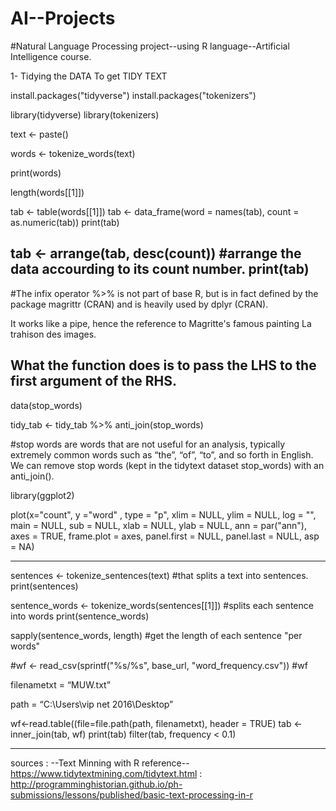 # AI--Projects
#Natural Language Processing project--using R language--Artificial Intelligence course.

1- Tidying the DATA To get TIDY TEXT

   install.packages("tidyverse")
   install.packages("tokenizers")

   library(tidyverse)
   library(tokenizers)

   text <- paste()

   words <- tokenize_words(text)

   print(words)

   length(words[[1]])

   tab <- table(words[[1]])
   tab <- data_frame(word = names(tab), count = as.numeric(tab))
   print(tab)

   tab <- arrange(tab, desc(count)) #arrange the data accourding to its count number.
   print(tab)
--------------------------------------------------------------------------------------------------------------------

   #The infix operator %>% is not part of base R, but is in fact defined by the package magrittr (CRAN) and is heavily used by dplyr (CRAN).

   It works like a pipe, hence the reference to Magritte's famous painting La trahison des images.

   What the function does is to pass the LHS to the first argument of the RHS.
--------------------------------------------------------------------------------------------------------------------
   
   
   data(stop_words)

   tidy_tab <- tidy_tab %>%
   anti_join(stop_words)
   
   #stop words are words that are not useful for an analysis, typically extremely common words such as “the”, “of”, “to”, 
    and so forth in English. We can remove stop words (kept in the tidytext dataset stop_words) with an anti_join().

   library(ggplot2)

  plot(x="count", y ="word" , type = "p",  xlim = NULL, ylim = NULL,
     log = "", main = NULL, sub = NULL, xlab = NULL, ylab = NULL,
     ann = par("ann"), axes = TRUE, frame.plot = axes,
     panel.first = NULL, panel.last = NULL, asp = NA)

   
--------------------------------------------------------------------------------------------------------------------   
   sentences <- tokenize_sentences(text) #that splits a text into sentences.
   print(sentences)

   sentence_words <- tokenize_words(sentences[[1]]) #splits each sentence into words
   print(sentence_words)

   sapply(sentence_words, length) #get the length of each sentence "per words"

   #wf <- read_csv(sprintf("%s/%s", base_url, "word_frequency.csv")) 
   #wf
   
   filenametxt = “MUW.txt”

   path = “C:\Users\vip  net  2016\Desktop”

   wf<-read.table((file=file.path(path, filenametxt), header = TRUE)
   tab <- inner_join(tab, wf)
   print(tab)
   filter(tab, frequency < 0.1)



------------------------------------------------------------------------------------------------------------------------

sources : --Text Minning with R reference-- https://www.tidytextmining.com/tidytext.html
        : http://programminghistorian.github.io/ph-submissions/lessons/published/basic-text-processing-in-r
